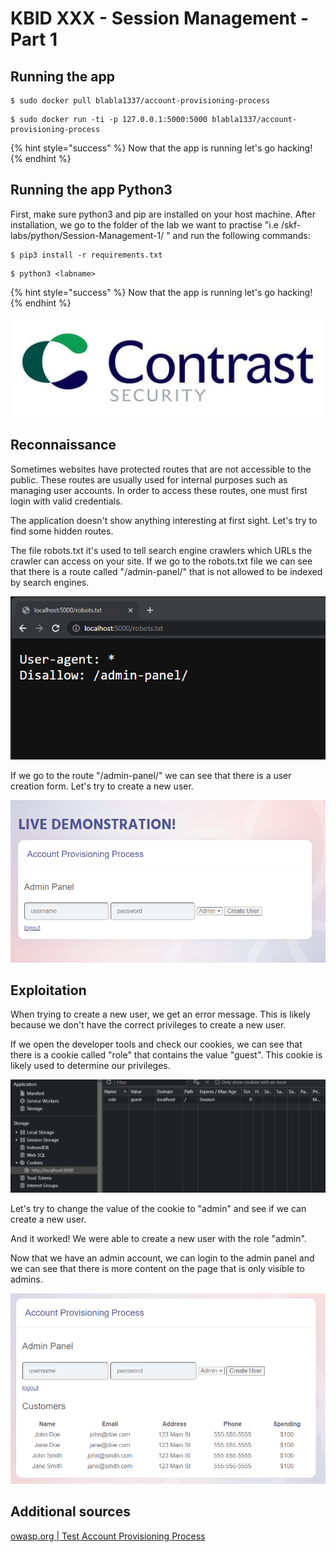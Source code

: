 # KBID XXX - Session Management - Part 1

## Running the app

```
$ sudo docker pull blabla1337/account-provisioning-process
```

```
$ sudo docker run -ti -p 127.0.0.1:5000:5000 blabla1337/account-provisioning-process
```

{% hint style="success" %}
Now that the app is running let's go hacking!
{% endhint %}

## Running the app Python3

First, make sure python3 and pip are installed on your host machine. After installation, we go to the folder of the lab we want to practise "i.e /skf-labs/python/Session-Management-1/ " and run the following commands:

```
$ pip3 install -r requirements.txt
```

```
$ python3 <labname>
```

{% hint style="success" %}
Now that the app is running let's go hacking!
{% endhint %}

![Docker image and write-up thanks to Contrast Security](../../.gitbook/assets/contrast-security-logo.jpg)

## Reconnaissance

Sometimes websites have protected routes that are not accessible to the public. These routes are usually used for internal purposes such as managing user accounts. In order to access these routes, one must first login with valid credentials.

The application doesn't show anything interesting at first sight. Let's try to find some hidden routes.

The file robots.txt it's used to tell search engine crawlers which URLs the crawler can access on your site. If we go to the robots.txt file we can see that there is a route called "/admin-panel/" that is not allowed to be indexed by search engines.

![Robots.txt](../../.gitbook/assets/account-provisioning-process-robots-txt.png)

If we go to the route "/admin-panel/" we can see that there is a user creation form. Let's try to create a new user.

![Admin panel](../../.gitbook/assets/account-provisioning-process-admin-panel.png)

## Exploitation

When trying to create a new user, we get an error message. This is likely because we don't have the correct privileges to create a new user.

If we open the developer tools and check our cookies, we can see that there is a cookie called "role" that contains the value "guest". This cookie is likely used to determine our privileges.

![Cookie](../../.gitbook/assets/account-provisioning-process-cookie.png)

Let's try to change the value of the cookie to "admin" and see if we can create a new user.

And it worked! We were able to create a new user with the role "admin".

Now that we have an admin account, we can login to the admin panel and we can see that there is more content on the page that is only visible to admins.

![Admin panel](../../.gitbook/assets/account-provisioning-process-admin-panel-2.png)

## Additional sources

[owasp.org | Test Account Provisioning Process](https://owasp.org/www-project-web-security-testing-guide/v42/4-Web_Application_Security_Testing/03-Identity_Management_Testing/03-Test_Account_Provisioning_Process)
